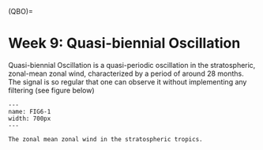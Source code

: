 (QBO)=
# Week 9: Quasi-biennial Oscillation

Quasi-biennial Oscillation is a quasi-periodic oscillation in the stratospheric, zonal-mean zonal wind, characterized by a period of around 28 months. The signal is so regular that one can observe it without implementing any filtering (see figure below)

```{figure} ../tropical-dynamics-figures/QBO.png
---
name: FIG6-1
width: 700px
---

The zonal mean zonal wind in the stratospheric tropics. 
```


```{bibliography}
```

